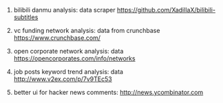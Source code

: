 1. bilibili danmu analysis: data scraper https://github.com/XadillaX/bilibili-subtitles

2. vc funding network analysis: data from crunchbase https://www.crunchbase.com/

3. open corporate network analysis: data https://opencorporates.com/info/networks

4. job posts keyword trend analysis: data http://www.v2ex.com/p/7v9TEc53

5. better ui for hacker news comments: http://news.ycombinator.com
